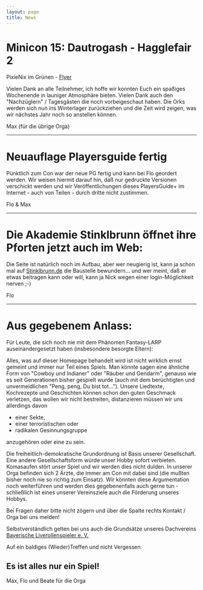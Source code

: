 ```yaml
---
layout: page
title: News
---
```


Minicon 15: Dautrogash - Hagglefair 2
=====================================

PixieNix im Grünen - [Flyer](https://www.slogodd.de/flyer/Dautrogasch_2_Flyer.pdf)

Vielen Dank an alle Teilnehmer, ich hoffe wir konnten Euch ein spaßiges Wochenende in launiger Atmosphäre bieten. Vielen Dank auch den "Nachzüglern" / Tagesgästen die noch vorbeigeschaut haben. 
Die Orks werden sich nun ins Winterlager zurückziehen und die Zeit wird zeigen, was wir nächstes Jahr noch so anstellen können.

Max (für die übrige Orga)

---

Neuauflage Playersguide fertig
==============================

Pünktlich zum Con war der neue PG fertig und kann bei Flo geordert werden. Wir weisen hiermit darauf hin, daß nur gedruckte Versionen verschickt werden und wir Veröffentlichungen dieses PlayersGuide+ im Internet - auch von Teilen - durch dritte nicht zustimmen. 


Flo & Max 

---

Die Akademie Stinklbrunn öffnet ihre Pforten jetzt auch im Web:
===============================================================

Die Seite ist natürlich noch im Aufbau, aber wer neugierig ist, kann ja schon mal auf [Stinklbrunn.de](http://www.stinklbrunn.de/) die Baustelle bewundern... und wer meint, daß er etwas beitragen kann oder will, kann ja Nick wegen einer login-Möglichkeit nerven ;-) 


Flo 

---

Aus gegebenem Anlass:
=====================

Für Leute, die sich noch nie mit dem Phänomen Fantasy-LARP auseinandergesetzt haben (insbesondere besorgte Eltern): 

Alles, was auf dieser Homepage behandelt wird ist nicht wirklich ernst gemeint und immer nur Teil eines Spiels. Man könnte sagen eine ähnliche Form von "Cowboy und Indianer" oder "Räuber und Gendarm", genauso wie es seit Generationen bisher gespielt wurde (auch mit dem berüchtigten und unvermeidlichen "Peng, peng, Du bist tot..."). 
Unsere Liedtexte, Kochrezepte und Geschichten können schon den guten Geschmack verletzen, das wollen wir nicht bestreiten, distanzieren müssen wir uns allerdings davon

* einer Sekte,
* einer terroristischen oder
* radikalen Gesinnungsgruppe

anzugehören oder eine zu sein. 

Die freiheitlich-demokratische Grundordnung ist Basis unserer Gesellschaft. Eine andere Gesellschaftsform würde unser Hobby sofort verbieten. 
Komasaufen stört unser Spiel und wir werden dies nicht dulden. In unserer Orga befinden sich 2 Ärzte, die immer am Con mit dabei sind (die mußten bisher noch nie so richtig zum Einsatz). Wir könnten diese Argumentation noch weiterführen und werden dies gegebenenfalls auch gerne tun - schließlich ist eines unserer Vereinsziele auch die Förderung unseres Hobbys. 

Bei Fragen daher bitte nicht zögern und über die Spalte rechts Kontakt / Orga bei uns melden! 

Selbstverständlich gelten bei uns auch die Grundsätze unseres Dachvereins [Bayerische Liverollenspieler e. V. ](http://www.bayerischeliverollenspieler.de/Struktur)

Auf ein baldiges (Wieder)Treffen 
und nicht Vergessen: 

Es ist alles nur ein Spiel! 
---------------------------

Max, Flo und Beate für die Orga 